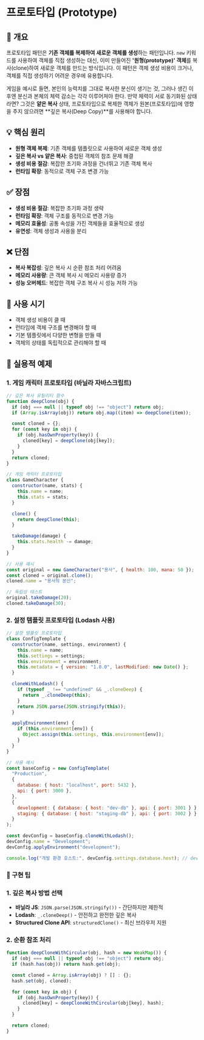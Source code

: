 # 프로토타입 (Prototype)

## 📖 개요

프로토타입 패턴은 **기존 객체를 복제하여 새로운 객체를 생성**하는 패턴입니다. `new` 키워드를 사용하여 객체를 직접 생성하는 대신, 이미 만들어진 **'원형(prototype)' 객체**를 복사(clone)하여 새로운 객체를 만드는 방식입니다. 이 패턴은 객체 생성 비용이 크거나, 객체를 직접 생성하기 어려운 경우에 유용합니다.

게임을 예시로 들면, 본인의 능력치를 그대로 복사한 분신이 생기는 것, 그러나 생긴 이후엔 분신과 본체의 체력 감소는 각각 이루어져야 한다. 만약 체력이 서로 동기화된 상태라면? 그것은 **얕은 복사** 상태, 프로토타입으로 복제한 객체가 원본(프로토타입)에 영향을 주지 않으려면 **깊은 복사(Deep Copy)**를 사용해야 합니다.

## 💡 핵심 원리

- **원형 객체 복제**: 기존 객체를 템플릿으로 사용하여 새로운 객체 생성
- **깊은 복사 vs 얕은 복사**: 중첩된 객체의 참조 문제 해결
- **생성 비용 절감**: 복잡한 초기화 과정을 건너뛰고 기존 객체 복사
- **런타임 확장**: 동적으로 객체 구조 변경 가능

## ✅ 장점

- **생성 비용 절감**: 복잡한 초기화 과정 생략
- **런타임 확장**: 객체 구조를 동적으로 변경 가능
- **메모리 효율성**: 공통 속성을 가진 객체들을 효율적으로 생성
- **유연성**: 객체 생성과 사용을 분리

## ❌ 단점

- **복사 복잡성**: 깊은 복사 시 순환 참조 처리 어려움
- **메모리 사용량**: 큰 객체 복사 시 메모리 사용량 증가
- **성능 오버헤드**: 복잡한 객체 구조 복사 시 성능 저하 가능

## 🎯 사용 시기

- 객체 생성 비용이 클 때
- 런타임에 객체 구조를 변경해야 할 때
- 기본 템플릿에서 다양한 변형을 만들 때
- 객체의 상태를 독립적으로 관리해야 할 때

## 🚀 실용적 예제

### 1. 게임 캐릭터 프로토타입 (바닐라 자바스크립트)

```javascript
// 깊은 복사 유틸리티 함수
function deepClone(obj) {
  if (obj === null || typeof obj !== "object") return obj;
  if (Array.isArray(obj)) return obj.map((item) => deepClone(item));

  const cloned = {};
  for (const key in obj) {
    if (obj.hasOwnProperty(key)) {
      cloned[key] = deepClone(obj[key]);
    }
  }
  return cloned;
}

// 게임 캐릭터 프로토타입
class GameCharacter {
  constructor(name, stats) {
    this.name = name;
    this.stats = stats;
  }

  clone() {
    return deepClone(this);
  }

  takeDamage(damage) {
    this.stats.health -= damage;
  }
}

// 사용 예시
const original = new GameCharacter("용사", { health: 100, mana: 50 });
const cloned = original.clone();
cloned.name = "용사의 분신";

// 독립성 테스트
original.takeDamage(20);
cloned.takeDamage(30);
```

### 2. 설정 템플릿 프로토타입 (Lodash 사용)

```javascript
// 설정 템플릿 프로토타입
class ConfigTemplate {
  constructor(name, settings, environment) {
    this.name = name;
    this.settings = settings;
    this.environment = environment;
    this.metadata = { version: "1.0.0", lastModified: new Date() };
  }

  cloneWithLodash() {
    if (typeof _ !== "undefined" && _.cloneDeep) {
      return _.cloneDeep(this);
    }
    return JSON.parse(JSON.stringify(this));
  }

  applyEnvironment(env) {
    if (this.environment[env]) {
      Object.assign(this.settings, this.environment[env]);
    }
  }
}

// 사용 예시
const baseConfig = new ConfigTemplate(
  "Production",
  {
    database: { host: "localhost", port: 5432 },
    api: { port: 3000 },
  },
  {
    development: { database: { host: "dev-db" }, api: { port: 3001 } },
    staging: { database: { host: "staging-db" }, api: { port: 3002 } },
  }
);

const devConfig = baseConfig.cloneWithLodash();
devConfig.name = "Development";
devConfig.applyEnvironment("development");

console.log("개발 환경 호스트:", devConfig.settings.database.host); // dev-db
```

### 🔧 구현 팁

### 1. **깊은 복사 방법 선택**

- **바닐라 JS**: `JSON.parse(JSON.stringify())` - 간단하지만 제한적
- **Lodash**: `_.cloneDeep()` - 안전하고 완전한 깊은 복사
- **Structured Clone API**: `structuredClone()` - 최신 브라우저 지원

### 2. **순환 참조 처리**

```javascript
function deepCloneWithCircular(obj, hash = new WeakMap()) {
  if (obj === null || typeof obj !== "object") return obj;
  if (hash.has(obj)) return hash.get(obj);

  const cloned = Array.isArray(obj) ? [] : {};
  hash.set(obj, cloned);

  for (const key in obj) {
    if (obj.hasOwnProperty(key)) {
      cloned[key] = deepCloneWithCircular(obj[key], hash);
    }
  }

  return cloned;
}
```
